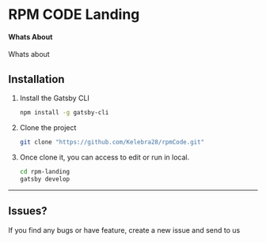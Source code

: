 # RPM CODE Landing

#### Whats About

Whats about

## Installation

1. Install the Gatsby CLI

   ```sh
   npm install -g gatsby-cli
   ```

2. Clone the project

   ```sh
   git clone "https://github.com/Kelebra28/rpmCode.git"
   ```

3. Once clone it, you can access to edit or run in local.

   ```sh
   cd rpm-landing
   gatsby develop
   ```

<!-- 4. By default, the Portfolio Minimal Starter has a `content` directory at the root of your Gatsby site. There, you can edit the theme settings as well as add content for your sections. To learn more about it, have a look at the [Readme of Portfolio Minimal](https://github.com/konstantinmuenster/gatsby-theme-portfolio-minimal/tree/main/gatsby-theme-portfolio-minimal#readme). -->

---

## Issues?

If you find any bugs or have feature, create a new issue and send to us


